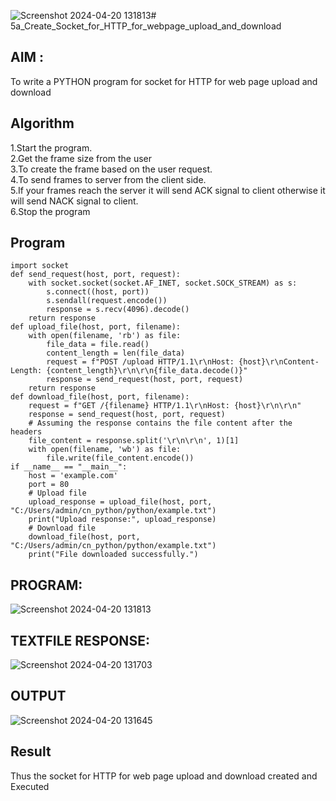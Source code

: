 ![Screenshot 2024-04-20 131813](https://github.com/SHREELEKHAS/5a_Create_Socket_for_HTTP_for_webpage_upload_and_download/assets/149768910/1d5bf1fa-a8bc-4c1f-accb-a4f151e6d50b)# 5a_Create_Socket_for_HTTP_for_webpage_upload_and_download
## AIM :
To write a PYTHON program for socket for HTTP for web page upload and download
## Algorithm

1.Start the program.
<BR>
2.Get the frame size from the user
<BR>
3.To create the frame based on the user request.
<BR>
4.To send frames to server from the client side.
<BR>
5.If your frames reach the server it will send ACK signal to client otherwise it will send NACK signal to client.
<BR>
6.Stop the program
<BR>
## Program 
```
import socket
def send_request(host, port, request):
    with socket.socket(socket.AF_INET, socket.SOCK_STREAM) as s:
        s.connect((host, port))
        s.sendall(request.encode())
        response = s.recv(4096).decode()
    return response
def upload_file(host, port, filename):
    with open(filename, 'rb') as file:
        file_data = file.read()
        content_length = len(file_data)
        request = f"POST /upload HTTP/1.1\r\nHost: {host}\r\nContent-Length: {content_length}\r\n\r\n{file_data.decode()}"
        response = send_request(host, port, request)
    return response
def download_file(host, port, filename):
    request = f"GET /{filename} HTTP/1.1\r\nHost: {host}\r\n\r\n"
    response = send_request(host, port, request)
    # Assuming the response contains the file content after the headers
    file_content = response.split('\r\n\r\n', 1)[1]
    with open(filename, 'wb') as file:
        file.write(file_content.encode())
if __name__ == "__main__":
    host = 'example.com'
    port = 80
    # Upload file
    upload_response = upload_file(host, port, "C:/Users/admin/cn_python/python/example.txt")
    print("Upload response:", upload_response)
    # Download file
    download_file(host, port, "C:/Users/admin/cn_python/python/example.txt")
    print("File downloaded successfully.")

```
## PROGRAM:
![Screenshot 2024-04-20 131813](https://github.com/SHREELEKHAS/5a_Create_Socket_for_HTTP_for_webpage_upload_and_download/assets/149768910/f22d8287-4edd-41f6-bffc-21f85c49ef86)

## TEXTFILE RESPONSE:
![Screenshot 2024-04-20 131703](https://github.com/SHREELEKHAS/5a_Create_Socket_for_HTTP_for_webpage_upload_and_download/assets/149768910/d8583062-2bb1-4982-a00c-5eed866e4685)


## OUTPUT

![Screenshot 2024-04-20 131645](https://github.com/SHREELEKHAS/5a_Create_Socket_for_HTTP_for_webpage_upload_and_download/assets/149768910/08bf896b-6e70-4951-a042-eb05679ef093)




## Result
Thus the socket for HTTP for web page upload and download created and Executed
